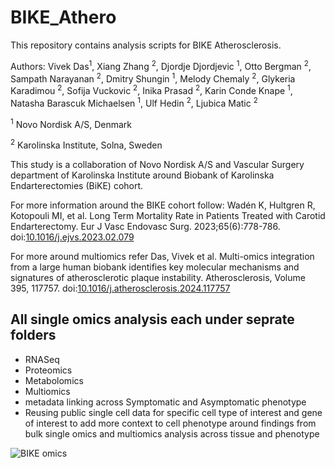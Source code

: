 # BIKE_Athero
This repository contains analysis scripts for BIKE Atherosclerosis. 

Authors: Vivek Das<sup>1</sup>, Xiang Zhang <sup>2</sup>, Djordje Djordjevic <sup>1</sup>, Otto Bergman <sup>2</sup>, Sampath Narayanan <sup>2</sup>, Dmitry Shungin <sup>1</sup>, Melody Chemaly <sup>2</sup>, Glykeria Karadimou <sup>2</sup>, Sofija Vuckovic <sup>2</sup>, Inika Prasad <sup>2</sup>, Karin Conde Knape <sup>1</sup>, Natasha Barascuk Michaelsen <sup>1</sup>, Ulf Hedin <sup>2</sup>, Ljubica Matic <sup>2</sup>


<sup>1</sup> Novo Nordisk A/S, Denmark

<sup>2</sup> Karolinska Institute, Solna, Sweden


This study is a collaboration of Novo Nordisk A/S and Vascular Surgery department of Karolinska Institute around Biobank of Karolinska Endarterectomies (BiKE) cohort. 

For more information around the BIKE cohort follow: Wadén K, Hultgren R, Kotopouli MI, et al. Long Term Mortality Rate in Patients Treated with Carotid Endarterectomy. Eur J Vasc Endovasc Surg. 2023;65(6):778-786. doi:[10.1016/j.ejvs.2023.02.079](https://pubmed.ncbi.nlm.nih.gov/36871924/)

For more around multiomics refer Das, Vivek et al. Multi-omics integration from a large human biobank identifies key molecular mechanisms and signatures of atherosclerotic plaque instability. Atherosclerosis, Volume 395, 117757. doi:[10.1016/j.atherosclerosis.2024.117757
](https://www.atherosclerosis-journal.com/article/S0021-9150(24)00325-3/fulltext)
## All single omics analysis each under seprate folders
- RNASeq
- Proteomics
- Metabolomics
- Multiomics
- metadata linking across Symptomatic and Asymptomatic phenotype
- Reusing public single cell data for specific cell type of interest and gene of interest to add more context to cell phenotype around findings from bulk single omics and multiomics analysis across tissue and phenotype

  

![BIKE omics](https://github.com/user-attachments/assets/5cd3a936-971b-4881-97b7-c45ce6e0af5e)
